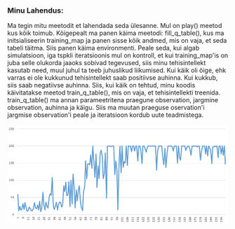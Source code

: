 ### Minu Lahendus:

Ma tegin mitu meetodit et lahendada seda ülesanne. Mul on play() meetod kus kõik toimub. 
Kõigepealt ma panen käima meetodi: fill_q_table(), kus ma initsialiseerin training_map ja panen sisse kõik andmed,
mis on vaja, et seda tabeli täitma. Siis panen käima environmenti. Peale seda, kui algab simulatsioon, iga tspkli
iteratsioonis mul on kontroll, et kui training_map'is on juba selle olukorda jaaoks sobivad tegevused, siis minu
tehisintellekt kasutab need, muul juhul ta teeb juhuslikud liikumised. Kui käik oli õige, ehk varras ei ole kukkunud
tehisintellekt saab positiivse auhinna. Kui kukkub, siis saab negatiivse auhinna. Siis, kui käik on tehtud,
minu koodis käivitatakse meetod train_q_table(), mis on vaja, et tehisintellekti treenida.
train_q_table() ma annan parameetritena praegune observation, jargmine observation, auhinna ja käigu.
Siis ma muutan praeguse oservation'i jargmise observation'i peale ja iteratsioon kordub uute teadmistega.

![esimene pilt](/ex08_cartpole/graafik.png "esimene pilt")
